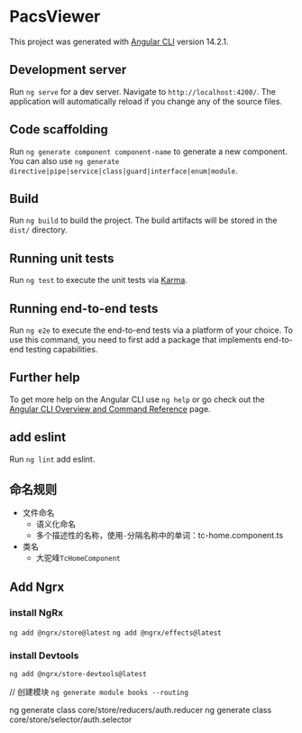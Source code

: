 # PacsViewer

This project was generated with [Angular CLI](https://github.com/angular/angular-cli) version 14.2.1.

## Development server

Run `ng serve` for a dev server. Navigate to `http://localhost:4200/`. The application will automatically reload if you change any of the source files.

## Code scaffolding

Run `ng generate component component-name` to generate a new component. You can also use `ng generate directive|pipe|service|class|guard|interface|enum|module`.

## Build

Run `ng build` to build the project. The build artifacts will be stored in the `dist/` directory.

## Running unit tests

Run `ng test` to execute the unit tests via [Karma](https://karma-runner.github.io).

## Running end-to-end tests

Run `ng e2e` to execute the end-to-end tests via a platform of your choice. To use this command, you need to first add a package that implements end-to-end testing capabilities.

## Further help

To get more help on the Angular CLI use `ng help` or go check out the [Angular CLI Overview and Command Reference](https://angular.io/cli) page.

## add eslint

Run `ng lint` add eslint.

## 命名规则

- 文件命名
  - 语义化命名
  - 多个描述性的名称，使用`-`分隔名称中的单词：tc-home.component.ts
- 类名
  - 大驼峰`TcHomeComponent`

## Add Ngrx

### install NgRx

`ng add @ngrx/store@latest`
`ng add @ngrx/effects@latest`

### install Devtools

`ng add @ngrx/store-devtools@latest`

// 创建模块
`ng generate module books --routing`

ng generate class core/store/reducers/auth.reducer
ng generate class core/store/selector/auth.selector
